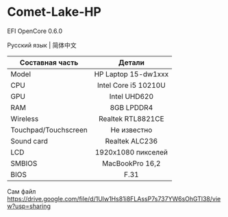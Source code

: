 # Comet-Lake-HP
EFI OpenCore 0.6.0

Русский язык | 简体中文


| Составная часть       | Детали                |
| ------------- |:------------------:|
| Model     | HP Laptop 15-dw1xxx    |
| CPU     | Intel Core i5 10210U |
| GPU  | Intel UHD620          |
| RAM  | 8GB LPDDR4         |
| Wireless  | 	Realtek RTL8821CE     |
| Touchpad/Touchscreen  | Не известно         |
| Sound card  | 	Realtek ALC236     |
| LCD  | 1920x1080 пикселей       |
| SMBIOS  | MacBookPro 16,2         |
| BIOS  | 	F.31      |

Сам файл https://drive.google.com/file/d/1Ulw1Hs81i8FLAssP7s737YW6sOhGTl38/view?usp=sharing
